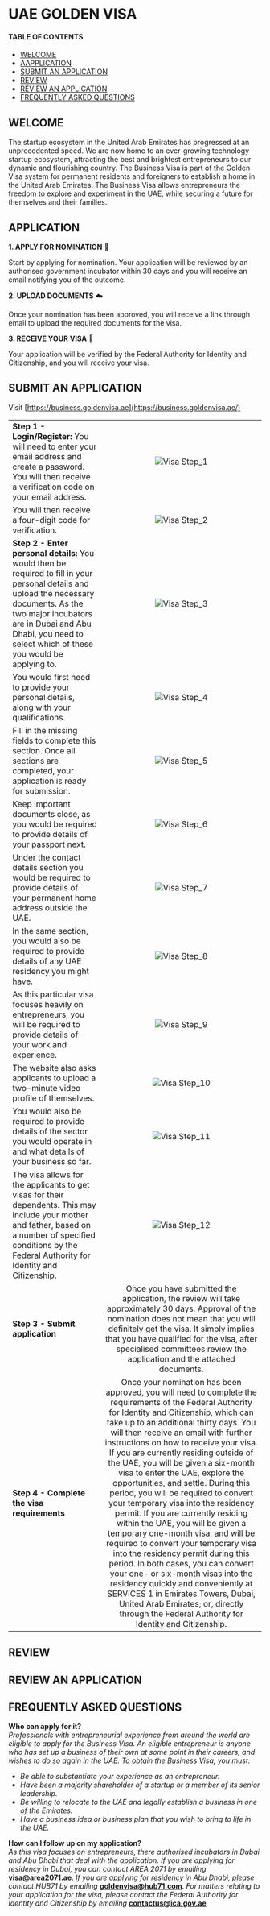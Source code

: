# UAE GOLDEN VISA
#### TABLE OF CONTENTS

* [WELCOME](#short-explanation-to-visa)
* [AAPPLICATION](#application)
* [SUBMIT AN APPLICATION](#submit-an-application)
* [REVIEW](#review)
* [REVIEW AN APPLICATION](#review-an-application)
* [FREQUENTLY ASKED QUESTIONS](#frequently-asked-questions)

## WELCOME <br>

The startup ecosystem in the United Arab Emirates has progressed at an unprecedented speed. We are now home to an ever-growing technology startup ecosystem, attracting the best and brightest entrepreneurs to our dynamic and flourishing country. The Business Visa is part of the Golden Visa system for permanent residents and foreigners to establish a home in the United Arab Emirates. The Business Visa allows entrepreneurs the freedom to explore and experiment in the UAE, while securing a future for themselves and their families.

## APPLICATION <br>

**1. APPLY FOR NOMINATION** :memo:

Start by applying for nomination. Your application will be reviewed by an authorised government incubator
within 30 days and you will receive an email notifying you of the outcome.


**2. UPLOAD DOCUMENTS** :cloud:

Once your nomination has been approved, you will receive a link through email to upload the required
documents for the visa.

**3. RECEIVE YOUR VISA** :page_facing_up:

Your application will be verified by the Federal Authority for Identity and Citizenship, and you will
receive your visa.


## SUBMIT AN APPLICATION <br>

Visit [https://business.goldenvisa.ae](https://business.goldenvisa.ae/)

|||
| ------------- |:-------------:|
**Step 1 - Login/Register:** You will need to enter your email address and create a password. You will then receive a verification code on your email address.  | ![Visa Step_1](visa01.jpg)   |
You will then receive a four-digit code for verification. | ![Visa Step_2](visa02.jpg)   |
**Step 2 - Enter personal details:**  You would then be required to fill in your personal details and upload the necessary documents. As the two major incubators are in Dubai and Abu Dhabi, you need to select which of these you would be applying to. | ![Visa Step_3](visa03.jpg)   |
You would first need to provide your personal details, along with your qualifications.   | ![Visa Step_4](visa04.jpg)   |
Fill in the missing fields to complete this section. Once all sections are completed, your application is ready for submission.   | ![Visa Step_5](visa05.jpg)   |
Keep important documents close, as you would be required to provide details of your passport next.   | ![Visa Step_6](visa06.jpg)   |
Under the contact details section you would be required to provide details of your permanent home address outside the UAE.   | ![Visa Step_7](visa07.jpg)   |
In the same section, you would also be required to provide details of any UAE residency you might have.   | ![Visa Step_8](visa08.jpg)   |
As this particular visa focuses heavily on entrepreneurs, you will be required to provide details of your work and experience. | ![Visa Step_9](visa09.jpg)   |
The website also asks applicants to upload a two-minute video profile of themselves.   | ![Visa Step_10](visa10.jpg)   |
You would also be required to provide details of the sector you would operate in and what details of your business so far.  | ![Visa Step_11](visa11.jpg)  |
The visa allows for the applicants to get visas for their dependents. This may include your mother and father, based on a number of specified conditions by the Federal Authority for Identity and Citizenship.   | ![Visa Step_12](visa12.jpg)   |
**Step 3 - Submit application**   | Once you have submitted the application, the review will take approximately 30 days. Approval of the nomination does not mean that you will definitely get the visa. It simply implies that you have qualified for the visa, after specialised committees review the application and the attached documents.   |
**Step 4 - Complete the visa requirements**   | Once your nomination has been approved, you will need to complete the requirements of the Federal Authority for Identity and Citizenship, which can take up to an additional thirty days. You will then receive an email with further instructions on how to receive your visa. If you are currently residing outside of the UAE, you will be given a six-month visa to enter the UAE, explore the opportunities, and settle. During this period, you will be required to convert your temporary visa into the residency permit. If you are currently residing within the UAE, you will be given a temporary one-month visa, and will be required to convert your temporary visa into the residency permit during this period. In both cases, you can convert your one- or six-month visas into the residency quickly and conveniently at SERVICES 1 in Emirates Towers, Dubai, United Arab Emirates; or, directly through the Federal Authority for Identity and Citizenship.   |

## REVIEW <br>

## REVIEW AN APPLICATION <br>


## FREQUENTLY ASKED QUESTIONS <br>

**Who can apply for it?**<br>
*Professionals with entrepreneurial experience from around the world are eligible to apply for the Business Visa. An eligible entrepreneur is anyone who has set up a business of their own at some point in their careers, and wishes to do so again in the UAE. To obtain the Business Visa, you must:*
- *Be able to substantiate your experience as an entrepreneur.*
- *Have been a majority shareholder of a startup or a member of its senior leadership.*
- *Be willing to relocate to the UAE and legally establish a business in one of the Emirates.*
- *Have a business idea or business plan that you wish to bring to life in the UAE.*

**How can I follow up on my application?**<br>
  *As this visa focuses on entrepreneurs, there authorised incubators in Dubai and Abu Dhabi that deal with the application. If you are applying for residency in Dubai, you can contact AREA 2071 by emailing* **visa@area2071.ae**.
  *If you are applying for residency in Abu Dhabi, please contact HUB71 by emailing* **goldenvisa@hub71.com**.
  *For matters relating to your application for the visa, please contact the Federal Authority for Identity and Citizenship by emailing* **contactus@ica.gov.ae**
